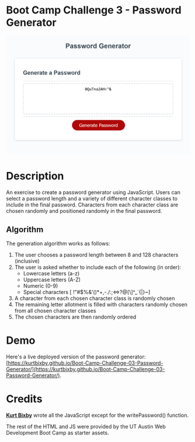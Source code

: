 # Boot Camp Challenge 3 - Password Generator
![Screenshot of the website](docs/images/site-screenshot.png)

Description
=====
An exercise to create a password generator using JavaScript. Users can select a password length and a variety of different character classes to include in the final password. Characters from each character class are chosen randomly and positioned randomly in the final password.

## Algorithm
The generation algorithm works as follows:
1. The user chooses a password length between 8 and 128 characters (inclusive)
2. The user is asked whether to include each of the following (in order):
    * Lowercase letters (a-z)
    * Uppercase letters (A-Z)
    * Numeric (0-9)
    * Special characters [ !"#$%&'()*+,-./:;<=>?@[\\]^_`{|}~]
3. A character from each chosen character class is randomly chosen
4. The remaining letter allotment is filled with characters randomly chosen from all chosen character classes
5. The chosen characters are then randomly ordered

Demo
=====
Here's a live deployed version of the password generator: [https://kurtbixby.github.io/Boot-Camp-Challenge-03-Password-Generator/](https://kurtbixby.github.io/Boot-Camp-Challenge-03-Password-Generator/).

Credits
=====
__[Kurt Bixby](https://github.com/kurtbixby)__ wrote all the JavaScript except for the writePassword() function.

The rest of the HTML and JS were provided by the UT Austin Web Development Boot Camp as starter assets.
